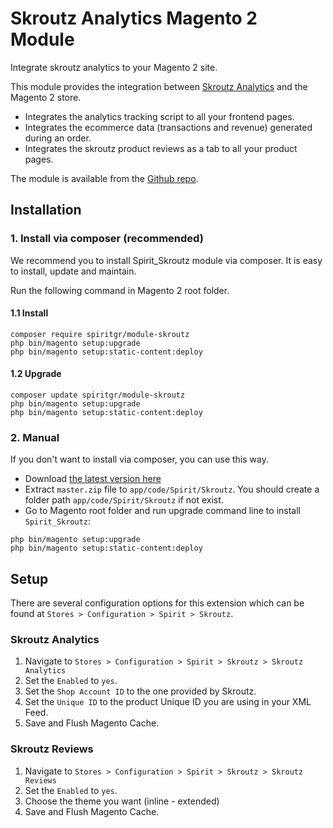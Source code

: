 # Skroutz Analytics Magento 2 Module
Integrate skroutz analytics to your Magento 2 site.

This module provides the integration between [Skroutz Analytics](http://developer.skroutz.gr/analytics/) and the Magento 2 store.

* Integrates the analytics tracking script to all your frontend pages.
* Integrates the ecommerce data (transactions and revenue) generated during an order.
* Integrates the skroutz product reviews as a tab to all your product pages.

The module is available from the [Github repo]((https://github.com/spiritgr/module-skroutz/archive/master.zip)).

## Installation

### 1. Install via composer (recommended)

We recommend you to install Spirit_Skroutz module via composer. It is easy to install, update and maintain.

Run the following command in Magento 2 root folder.

#### 1.1 Install

```
composer require spiritgr/module-skroutz
php bin/magento setup:upgrade
php bin/magento setup:static-content:deploy
```

#### 1.2 Upgrade

```
composer update spiritgr/module-skroutz
php bin/magento setup:upgrade
php bin/magento setup:static-content:deploy
```

### 2. Manual

If you don't want to install via composer, you can use this way.

- Download [the latest version here](https://github.com/spiritgr/module-skroutz/archive/master.zip)
- Extract `master.zip` file to `app/code/Spirit/Skroutz`. You should create a folder path `app/code/Spirit/Skroutz` if not exist.
- Go to Magento root folder and run upgrade command line to install `Spirit_Skroutz`:

```
php bin/magento setup:upgrade
php bin/magento setup:static-content:deploy
```

## Setup
There are several configuration options for this extension which can be found at `Stores > Configuration > Spirit > Skroutz`.

### Skroutz Analytics
1. Navigate to `Stores > Configuration > Spirit > Skroutz > Skroutz Analytics`
2. Set the `Enabled` to `yes`.
3. Set the `Shop Account ID` to the one provided by Skroutz.
4. Set the `Unique ID` to the product Unique ID you are using in your XML Feed.
5. Save and Flush Magento Cache.

### Skroutz Reviews
1. Navigate to `Stores > Configuration > Spirit > Skroutz > Skroutz Reviews`
2. Set the `Enabled` to `yes`.
3. Choose the theme you want (inline - extended)
4. Save and Flush Magento Cache.
